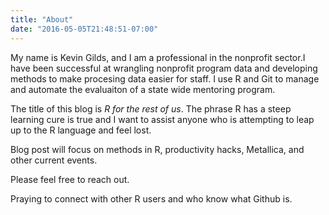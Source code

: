 ```yaml
---
title: "About"
date: "2016-05-05T21:48:51-07:00"
---
```


My name is Kevin Gilds, and I am a professional in the nonprofit sector.I have been successful at wrangling nonprofit program data and developing methods to make procesing data easier for staff. I use R and Git to manage and automate the evaluaiton of a state wide mentoring program. 


The title of this blog is *R for the rest of us*. The phrase R has a steep learning cure is true and I want to assist anyone who is attempting to leap up to the R language and feel lost.

Blog post will focus on methods in R, productivity hacks, Metallica, and other current events. 

Please feel free to reach out. 






Praying to connect with other R users and who know what Github is.
